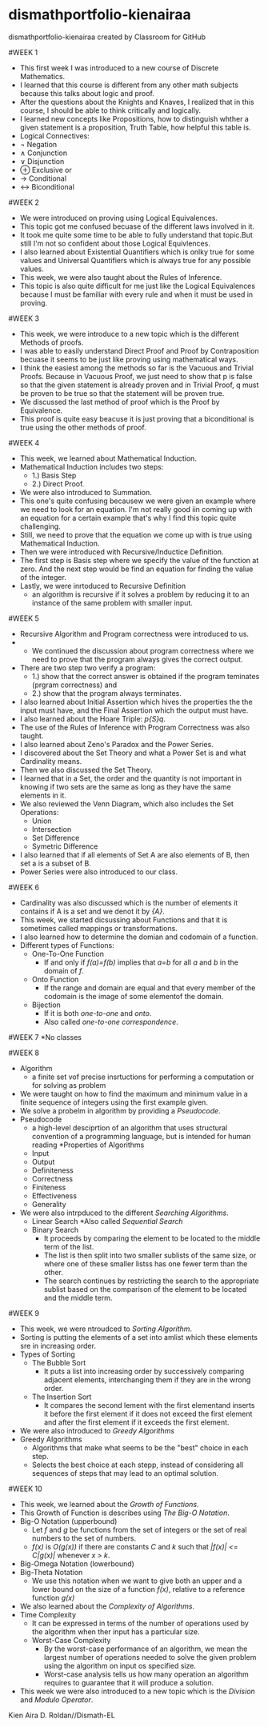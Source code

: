 # dismathportfolio-kienairaa
dismathportfolio-kienairaa created by Classroom for GitHub

#WEEK 1
* This first week I was introduced to a new course of Discrete Mathematics.
* I learned that this course is different from any other math subjects because this talks about logic and proof.
* After the questions about the Knights and Knaves, I realized that in this course, I should be able to think critically and logically.
* I learned new concepts like Propositions, how to distinguish whther a given statement is a proposition, Truth Table, how helpful this table is.
* Logical Connectives:
 * ¬ Negation
 * ∧ Conjunction
 * ∨ Disjunction
 * ⊕ Exclusive or
 * → Conditional
 * ↔ Biconditional

#WEEK 2
* We were introduced on proving using Logical Equivalences.
* This topic got me confused becuase of the different laws involved in it.
* It took me quite some time to be able to fully understand that topic.But still I'm not so confident about those Logical Equivlences.
* I also learned about Existential Quantifiers which is onlky true for some values and Universal Quantifiers which is always true for any possible values.
* This week, we were also taught about the Rules of Inference.
* This topic is also quite difficult for me just like the Logical Equivalences because I must be familiar with every rule and when it must be used in proving.

#WEEK 3
* This week, we were introduce to a new topic which is the different Methods of proofs.
* I was able to easily understand Direct Proof and Proof by Contraposition becuase it seems to be just like proving using mathematical ways.
* I think the easiest among the methods so far is the Vacuous and Trivial Proofs. Because in Vacuous Proof, we just need to show that p is false so that the given statement is already proven and in Trivial Proof, q must be proven to be true so that the statement will be proven true.
* We discussed the last method of proof which is the Proof by Equivalence.
* This proof is quite easy beacuse it is just proving that a biconditional is true using the other methods of proof.

#WEEK 4
* This week, we learned about Mathematical Induction.
* Mathematical Induction includes two steps: 
  * 1.) Basis Step 
  * 2.) Direct Proof.
* We were also introduced to Summation.
* This one's quite confusing becausew we were given an example where we need to look for an equation. I'm not really good iin coming up with an equation for a certain example that's why I find this topic quite challenging.
* Still, we need to prove that the equation we come up with is true using Mathematical Induction.
* Then we were introduced with Recursive/Inductice Definition.
* The first step is Basis step where we specify the value of the function at zero. And the  next step would be find an equation for finding the value of the integer.
* Lastly, we were inrtoduced to Recursive Definition
  * an algorithm is recursive  if it solves a problem by reducing it to an instance of the same problem with smaller input.

#WEEK 5
* Recursive Algorithm and Program correctness were introduced to us.
* * We continued the discussion about program correctness where we need to prove that the program always gives the correct output.
* There are two step two verify a program:
  * 1.) show that the correct answer is obtained if the program teminates (prgram correctness) and 
  * 2.) show that the program always terminates.
* I also learned about Initial Assertion which hives the properties the the input must have, and the Final Assertion which the output must have.
* I also learned about the Hoare Triple: *p{S}q*.
* The use of the Rules of Inference with Program Correctness was also taught.
* I also learned about Zeno's Paradox and the Power Series.
* I discovered about the Set Theory and what a Power Set is and what Cardinality means.
* Then we also discussed the Set Theory.
* I learned that in a Set, the order and the quantity is not important in knowing if two sets are the same as long as they have the same elements in it.
* We also reviewed the Venn Diagram, which also includes the Set Operations:
  * Union
  * Intersection
  * Set Difference
  * Symetric Difference
* I also learned that if all elements of Set A are also elements of B, then set a is a subset of B.
* Power Series were also introduced to our class.

#WEEK 6

* Cardinality was also discussed which is the number of elements it contains if A is a set and we denot it by *{A}*.
* This week, we started dicsussing about Functions and that it is sometimes called mappings or transformations.
* I also learned how to determine the domian and codomain of a function.
* Different types of Functions:
  * One-To-One Function
    * If and only if *f(a)=f(b)* implies that *a=b* for all *a* and *b* in the domain of *f*.
  * Onto Function
    * If the range and domain are equal and that every member of the codomain is the image of some elementof the domain.
  * Bijection
    * If it is both *one-to-one* and *onto*.
    * Also called *one-to-one correspondence*.

#WEEK 7
*No classes

#WEEK 8
* Algorithm
  * a finite set vof precise insrtuctions for performing a computation or for solving as problem
* We were taught on how to find the maximum and minimum value in a finite sequence of integers using the first example given.
* We solve a probelm in algorithm by providing a *Pseudocode*.
* Pseudocode
  * a high-level desciprtion of an algorithm that uses structural convention of a programming language, but is intended for human reading
*Properties of Algorithms
  * Input
  * Output
  * Definiteness
  * Correctness
  * Finiteness
  * Effectiveness
  * Generality
 * We were also intrpduced to the different *Searching Algorithms*.
   * Linear Search
     *Also called *Sequential Search*
   * Binary Search
     * It proceeds by comparing the element to be located to the middle term of the list.
     * The list is then split into two smaller sublists of the same size, or where one of these smaller listss has one fewer term than the other.
     * The search continues by restricting the search to the appropriate sublist based on the comparison of the element to be located and the middle term.


#WEEK 9
* This week, we were ntroudced to *Sorting Algorithm*.
* Sorting is putting the elements of a set into amlist which these elements sre in increasing order.
* Types of Sorting
  * The Bubble Sort
    * It puts a list into increasing order by successively comparing adjacent elements, interchanging them if they are in the wrong order.
  * The Insertion Sort
    * It compares the second lement with the first elementand inserts it before the first element if it does not exceed the first element and after the first element if it exceeds the first element.
 * We were also introduced to *Greedy Algorithms*
 * Greedy Algorithms
   * Algorithms that make what seems to be the "best" choice in each step.
   * Selects the best choice at each stepp, instead of considering all sequences of steps that may lead to an optimal solution.

#WEEK 10
* This week, we learned about the *Growth of Functions*.
* This Growth of Function is describes using *The Big-O Notation*.
* Big-O Notation (upperbound)
   * Let *f* and *g* be functions from the set of integers or the set of real numbers to the set of numbers.
   * *f(x)* is *O(g(x))* if there are constants *C* and *k* such that *|f(x)| <= C|g(x)|* whenever *x > k*.
* Big-Omega Notation (lowerbound)
* Big-Theta Notation
   * We use this notation when we want to give both an upper and a lower bound on the size of a function *f(x)*, relative to a reference function *g(x)*
* We also learned about the *Complexity of Algorithms*.
* Time Complexity
   * It can be expressed in terms of the number of operations used by the algorithm when ther input has a particular size.
   * Worst-Case Complexity
     * By the worst-case performance of an algorithm, we mean the largest number of operations needed to solve the given problem using the algorithm on input os specified size.
     * Worst-case analysis tells us how many operation an algorithm requires to guarantee that it will produce a solution.
* This week we were also introduced to a new topic which is the *Division* and *Modulo Operator*.




Kien Aira D. Roldan//Dismath-EL
